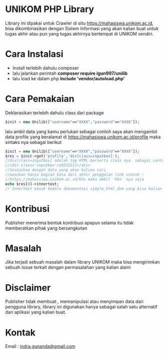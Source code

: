 # UNIKOM PHP Library
Library ini dipakai untuk Crawler di situ https://mahasiswa.unikom.ac.id, bisa dikombinasikan dengan Sistem Informasi yang akan kalian buat untuk tugas akhir atau pun yang tugas akhirnya bertempat di UNIKOM sendiri.

# Cara Instalasi
* Install terlebih dahulu composer
* lalu jalankan perintah **composer require igun997/unilib**
* lalu load ke dalam php **lnclude 'vendor/autoload.php'**
# Cara Pemakaian
Deklarasikan terlebih dahulu class dari package
```php
$init = new Unilib(["username"=>"XXXX","password"=>"XXXX"]);
```
lalu ambil data yang kamu perlukan sebagai contoh saya akan mengambil data profile yang beralamat di https://mahasiswa.unikom.ac.id/profile maka sintaks nya sebagai berikut
```php
$init = new Unilib(["username"=>"XXXX","password"=>"XXXX"]);
$res = $init->get('profile','div[class=inputbox]');
//div[class=inputbox] adalah tag HTML berserta class nya  sebagai contoh :
//<div class='inputbox'>10515211</div>
//Sesuaikan dengan data yang akan kalian cari
//masukan hanya bagian kata dari akhir penggalan link contoh :
//https://mahasiswa.unikom.ac.id/khs maka ambil 'khs' nya saja
echo $res[0]->innertext;
// Innertext masuk kedala dokumentasi simple_html_dom yang bisa kalian lihat di http://simplehtmldom.sourceforge.net/manual.htm

```

# Kontribusi
Publisher menerima bentuk kontribusi apapun selama itu tidak memberatkan pihak yang bersangkutan

# Masalah
Jika terjadi sebuah masalah dalam library UNIKOM maka bisa mengirimkan sebuah Issue terkait dengan permasalahan yang kalian alami

# Disclaimer
Publisher tidak membuat , memanipulasi atau menyimpan data dari pengguna library, library ini digunakan hanya sebagai salah satu alternatif dari aplikasi yang kalian buat.

# Kontak
Email : indra.gunanda@gmail.com
